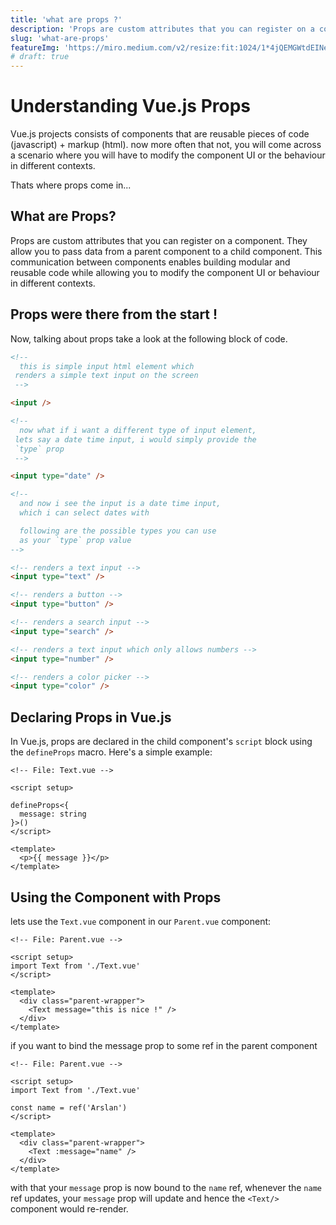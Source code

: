 ```yaml
---
title: 'what are props ?'
description: 'Props are custom attributes that you can register on a component. They allow you to pass data from a parent component to a child component. This communication between components enables building modular and reusable code.'
slug: 'what-are-props'
featureImg: 'https://miro.medium.com/v2/resize:fit:1024/1*4jQEMGWtdEINepQ20STJPA.png'
# draft: true
---
```


# Understanding Vue.js Props

Vue.js projects consists of components that are reusable pieces of code (javascript) + markup (html).
now more often that not, you will come across a scenario where you will have to modify the component UI or the behaviour in different contexts.

Thats where props come in...

## What are Props?

Props are custom attributes that you can register on a component. They allow you to pass data from a parent component to a child component. This communication between components enables building modular and reusable code while allowing you to modify the component UI or behaviour in different contexts.

## Props were there from the start !

Now, talking about props take a look at the following block of code.

```html
<!-- 
  this is simple input html element which
 renders a simple text input on the screen 
 -->

<input />

<!-- 
  now what if i want a different type of input element,
 lets say a date time input, i would simply provide the 
 `type` prop
 -->

<input type="date" />

<!-- 
  and now i see the input is a date time input, 
  which i can select dates with

  following are the possible types you can use 
  as your `type` prop value
-->

<!-- renders a text input -->
<input type="text" />

<!-- renders a button -->
<input type="button" />

<!-- renders a search input -->
<input type="search" />

<!-- renders a text input which only allows numbers -->
<input type="number" />

<!-- renders a color picker -->
<input type="color" />
```

## Declaring Props in Vue.js

In Vue.js, props are declared in the child component's `script` block using the `defineProps` macro. Here's a simple example:

```vue
<!-- File: Text.vue -->

<script setup>

defineProps<{
  message: string
}>()
</script>

<template>
  <p>{{ message }}</p>
</template>
```

## Using the Component with Props

lets use the `Text.vue` component in our `Parent.vue` component:

```vue
<!-- File: Parent.vue -->

<script setup>
import Text from './Text.vue'
</script>

<template>
  <div class="parent-wrapper">
    <Text message="this is nice !" />
  </div>
</template>
```

if you want to bind the message prop to some ref in the parent component

```vue
<!-- File: Parent.vue -->

<script setup>
import Text from './Text.vue'

const name = ref('Arslan')
</script>

<template>
  <div class="parent-wrapper">
    <Text :message="name" />
  </div>
</template>
```

with that your `message` prop is now bound to the `name` ref, whenever the `name` ref updates, your `message` prop will update and hence the `<Text/>` component would re-render.
